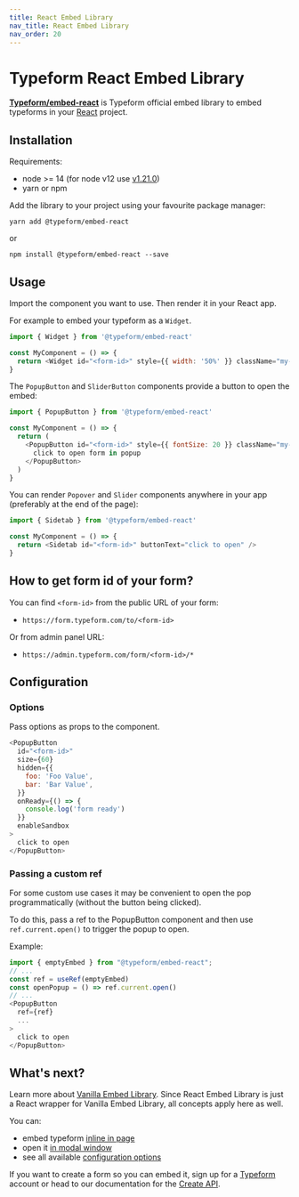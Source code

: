 ```yaml
---
title: React Embed Library
nav_title: React Embed Library
nav_order: 20
---
```


# Typeform React Embed Library

**[Typeform/embed-react](https://www.npmjs.com/package/@typeform/embed-react)** is Typeform official embed library to embed typeforms in your [React](https://reactjs.org/) project.

## Installation

Requirements:

- node >= 14 (for node v12 use [v1.21.0](https://www.npmjs.com/package/@typeform/embed-react/v/1.21.0))
- yarn or npm

Add the library to your project using your favourite package manager:

```shell
yarn add @typeform/embed-react
```

or

```shell
npm install @typeform/embed-react --save
```

## Usage

Import the component you want to use. Then render it in your React app.

For example to embed your typeform as a `Widget`.

```javascript
import { Widget } from '@typeform/embed-react'

const MyComponent = () => {
  return <Widget id="<form-id>" style={{ width: '50%' }} className="my-form" />
}
```

The `PopupButton` and `SliderButton` components provide a button to open the embed:

```javascript
import { PopupButton } from '@typeform/embed-react'

const MyComponent = () => {
  return (
    <PopupButton id="<form-id>" style={{ fontSize: 20 }} className="my-button">
      click to open form in popup
    </PopupButton>
  )
}
```

You can render `Popover` and `Slider` components anywhere in your app (preferably at the end of the page):

```javascript
import { Sidetab } from '@typeform/embed-react'

const MyComponent = () => {
  return <Sidetab id="<form-id>" buttonText="click to open" />
}
```

## How to get form id of your form?

You can find `<form-id>` from the public URL of your form:

- `https://form.typeform.com/to/<form-id>`

Or from admin panel URL:

- `https://admin.typeform.com/form/<form-id>/*`

## Configuration

### Options

Pass options as props to the component.

```javascript
<PopupButton
  id="<form-id>"
  size={60}
  hidden={{
    foo: 'Foo Value',
    bar: 'Bar Value',
  }}
  onReady={() => {
    console.log('form ready')
  }}
  enableSandbox
>
  click to open
</PopupButton>
```

### Passing a custom ref

For some custom use cases it may be convenient to open the pop programmatically (without the button being clicked). 

To do this, pass a ref to the PopupButton component and then use `ref.current.open()` to trigger the popup to open. 

Example: 
```javascript
import { emptyEmbed } from "@typeform/embed-react";
// ...
const ref = useRef(emptyEmbed)
const openPopup = () => ref.current.open()
// ...
<PopupButton
  ref={ref}
  ...
>
  click to open
</PopupButton>
```

## What's next?

Learn more about [Vanilla Embed Library](/embed/vanilla). Since React Embed Library is just a React wrapper for Vanilla Embed Library, all concepts apply here as well.

You can:
- embed typeform [inline in page](/embed/inline)
- open it [in modal window](/embed/modal)
- see all available [configuration options](/embed/configuration)

If you want to create a form so you can embed it, sign up for a [Typeform](https://typeform.com) account or head to our documentation for the [Create API](/create/).

